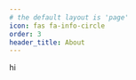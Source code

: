 ```yaml
---
# the default layout is 'page'
icon: fas fa-info-circle
order: 3
header_title: About
---
```


<!-- > Add Markdown syntax content to file `_tabs/about.md`{: .filepath } and it will show up on this page.
{: .prompt-tip } -->

hi
